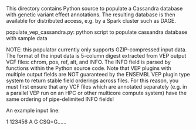 This directory contains Python source to populate a Cassandra database with genetic variant effect annotations.  The resulting database is then available for distributed access, e.g. by a Spark cluster such as DAGE.

populate_vep_cassandra.py: python script to populate cassandra database with sample data

NOTE: this populator currently only supports GZIP-compressed input data.  The format of the input data is 5-column digest extracted from VEP output VCF files: chrom, pos, ref, alt, and INFO.  The INFO field is parsed by functions within the Python source code.  Note that VEP plugins with multiple output fields are NOT guaranteed by the ENSEMBL VEP plugin type system to return stable field orderings across files.  For this reason, you must first ensure that any VCF files which are annotated separately (e.g. in a parallel VEP run on an HPC or other multicore compute system) have the same ordering of pipe-delimited INFO fields!

An example input line:

1 123456  A G CSQ=G......
